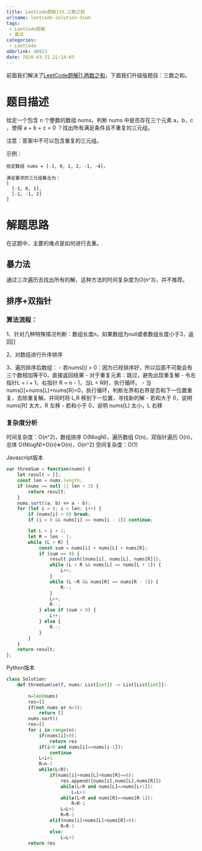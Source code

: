 ```yaml
---
title: LeetCode题解|15.三数之和
urlname: leetcode-solution-3sum
tags:
 - LeetCode题解
 - 面试
categories:
 - LeetCode
abbrlink: 48923
date: 2020-03-31 22:14:03
---
```


前面我们解决了[LeetCode题解|1.两数之和]()，下面我们升级版题目：三数之和。

# 题目描述
给定一个包含 n 个整数的数组 nums，判断 nums 中是否存在三个元素 a，b，c ，使得 a + b + c = 0 ？找出所有满足条件且不重复的三元组。

注意：答案中不可以包含重复的三元组。

示例：
```
给定数组 nums = [-1, 0, 1, 2, -1, -4]，

满足要求的三元组集合为：
[
  [-1, 0, 1],
  [-1, -1, 2]
]
```

# 解题思路
在这题中，主要的难点是如何进行去重。

## 暴力法
通过三次遍历去找出所有的解，这种方法的时间复杂度为O(n^3)，并不推荐。

## 排序+双指针

### 算法流程：
1、针对几种特殊情况判断：数组长度n，如果数组为null或者数组长度小于3，返回[]

2、对数组进行升序排序

3、遍历排序后数组：
    - 若nums[i] > 0：因为已经排序好，所以后面不可能会有三个数相加等于0，直接返回结果
    - 对于重复元素：跳过，避免出现重复解
    - 令左指针L = i + 1，右指针 R = n - 1，当L < R时，执行循环。
        - 当 nums[i]+nums[L]+nums[R]=0，执行循环，判断左界和右界是否和下一位置重复，去除重复解。并同时将 L,R 移到下一位置，寻找新的解
        - 若和大于 0，说明 nums[R] 太大，R 左移
        - 若和小于 0，说明 nums[L] 太小，L 右移

### 复杂度分析
时间复杂度：O(n^2)，数组排序 O(NlogN)，遍历数组 O(n)，双指针遍历 O(n)，总体 O(NlogN)+O(n)∗O(n)，O(n^2)
空间复杂度：O(1)

Javascript版本
```javascript
var threeSum = function(nums) {
    let result = [];
    const len = nums.length;
    if (nums == null || len < 3) {
        return result;
    }
    nums.sort((a, b) => a - b);
    for (let i = 0; i < len; i++) {
        if (nums[i] > 0) break;
        if (i > 0 && nums[i] == nums[i - 1]) continue;

        let L = i + 1;
        let R = len - 1;
        while (L < R) {
            const sum = nums[i] + nums[L] + nums[R];
            if (sum == 0) {
                result.push([nums[i], nums[L], nums[R]]);
                while (L < R && nums[L] == nums[L + 1]) {
                    L++;
                }
                while (L <R && nums[R] == nums[R - 1]) {
                    R--;
                }
                L++;
                R--;
            } else if (sum < 0) {
                L++;
            } else {
                R--;
            }
        }
    }
    return result;
};
```

Python版本
```python
class Solution:
    def threeSum(self, nums: List[int]) -> List[List[int]]:
        
        n=len(nums)
        res=[]
        if(not nums or n<3):
            return []
        nums.sort()
        res=[]
        for i in range(n):
            if(nums[i]>0):
                return res
            if(i>0 and nums[i]==nums[i-1]):
                continue
            L=i+1
            R=n-1
            while(L<R):
                if(nums[i]+nums[L]+nums[R]==0):
                    res.append([nums[i],nums[L],nums[R]])
                    while(L<R and nums[L]==nums[L+1]):
                        L=L+1
                    while(L<R and nums[R]==nums[R-1]):
                        R=R-1
                    L=L+1
                    R=R-1
                elif(nums[i]+nums[L]+nums[R]>0):
                    R=R-1
                else:
                    L=L+1
        return res
```
